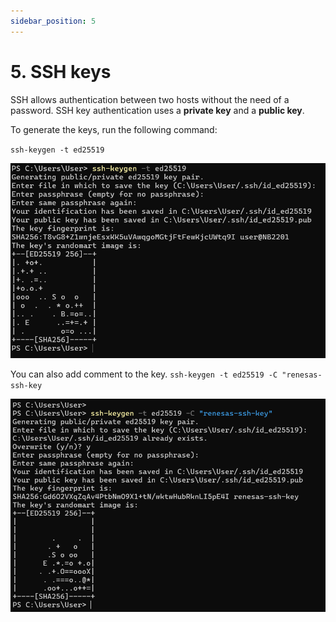 ```yaml
---
sidebar_position: 5
---
```


# 5. SSH keys

SSH allows authentication between two hosts without the need of a password. SSH key authentication uses a **private key** and a **public key**.

To generate the keys, run the following command:

`ssh-keygen -t ed25519`

![alt text](image.png)

You can also add comment to the key.
`ssh-keygen -t ed25519 -C "renesas-ssh-key`

![alt text](image-1.png)